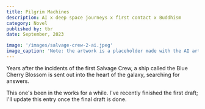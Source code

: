 ```yaml
---
title: Pilgrim Machines
description: AI x deep space journeys x first contact x Buddhism 
category: Novel
published by: tbr
date: September, 2023

image: '/images/salvage-crew-2-ai.jpeg'
image_caption: 'Note: the artwork is a placeholder made with the AI art app Wonder, with no edits from me. It is therefore not subject to copyright. It will be swapped out for proper commissioned artwork on release.'
---
```



Years after the incidents of the first Salvage Crew, a ship called the Blue Cherry Blossom is sent out into the heart of the galaxy, searching for answers. 

This one's been in the works for a while. I've recently finished the first draft; I'll update this entry once the final draft is done.
